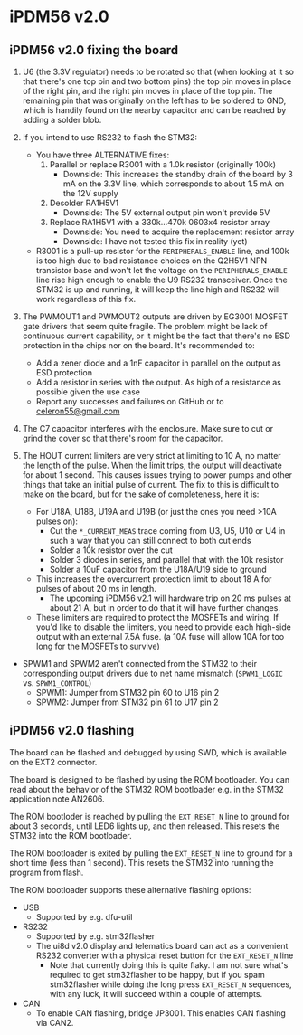 iPDM56 v2.0
===========

iPDM56 v2.0 fixing the board
----------------------------

1. U6 (the 3.3V regulator) needs to be rotated so that (when looking at it so
   that there's one top pin and two bottom pins) the top pin moves in place of
   the right pin, and the right pin moves in place of the top pin. The remaining
   pin that was originally on the left has to be soldered to GND, which is
   handily found on the nearby capacitor and can be reached by adding a solder
   blob.

2. If you intend to use RS232 to flash the STM32:
    - You have three ALTERNATIVE fixes:
        1. Parallel or replace R3001 with a 1.0k resistor (originally 100k)
            - Downside: This increases the standby drain of the board by 3 mA on
              the 3.3V line, which corresponds to about 1.5 mA on the 12V supply
        2. Desolder RA1H5V1
            - Downside: The 5V external output pin won't provide 5V
        3. Replace RA1H5V1 with a 330k...470k 0603x4 resistor array
            - Downside: You need to acquire the replacement resistor array
            - Downside: I have not tested this fix in reality (yet)
    - R3001 is a pull-up resistor for the `PERIPHERALS_ENABLE` line, and 100k is
      too high due to bad resistance choices on the Q2H5V1 NPN transistor base
      and won't let the voltage on the `PERIPHERALS_ENABLE` line rise high
      enough to enable the U9 RS232 transceiver. Once the STM32 is up and
      running, it will keep the line high and RS232 will work regardless of this
      fix.

3. The PWMOUT1 and PWMOUT2 outputs are driven by EG3001 MOSFET gate drivers that
   seem quite fragile. The problem might be lack of continuous current
   capability, or it might be the fact that there's no ESD protection in the
   chips nor on the board. It's recommended to:
    - Add a zener diode and a 1nF capacitor in parallel on the output as ESD protection
    - Add a resistor in series with the output. As high of a resistance as
      possible given the use case
    - Report any successes and failures on GitHub or to celeron55@gmail.com

4. The C7 capacitor interferes with the enclosure. Make sure to cut or grind the
   cover so that there's room for the capacitor.

5. The HOUT current limiters are very strict at limiting to 10 A, no matter the
   length of the pulse. When the limit trips, the output will deactivate for
   about 1 second. This causes issues trying to power pumps and other things
   that take an initial pulse of current. The fix to this is difficult to make
   on the board, but for the sake of completeness, here it is:
    - For U18A, U18B, U19A and U19B (or just the ones you need >10A pulses on):
        - Cut the `*_CURRENT_MEAS` trace coming from U3, U5, U10 or U4 in such a
          way that you can still connect to both cut ends
        - Solder a 10k resistor over the cut
        - Solder 3 diodes in series, and parallel that with the 10k resistor
        - Solder a 10uF capacitor from the U18A/U19 side to ground
    - This increases the overcurrent protection limit to about 18 A for pulses
      of about 20 ms in length.
        - The upcoming iPDM56 v2.1 will hardware trip on 20 ms pulses at about
          21 A, but in order to do that it will have further changes.
    - These limiters are required to protect the MOSFETs and wiring. If you'd
      like to disable the limiters, you need to provide each high-side output
      with an external 7.5A fuse. (a 10A fuse will allow 10A for too long for
      the MOSFETs to survive)

- SPWM1 and SPWM2 aren't connected from the STM32 to their corresponding output
  drivers due to net name mismatch (`SPWM1_LOGIC` vs. `SPWM1_CONTROL`)
    - SPWM1: Jumper from STM32 pin 60 to U16 pin 2
    - SPWM2: Jumper from STM32 pin 61 to U17 pin 2

iPDM56 v2.0 flashing
--------------------

The board can be flashed and debugged by using SWD, which is available on the
EXT2 connector.

The board is designed to be flashed by using the ROM bootloader. You can read
about the behavior of the STM32 ROM bootloader e.g. in the STM32 application
note AN2606.

The ROM bootloder is reached by pulling the `EXT_RESET_N` line to ground for
about 3 seconds, until LED6 lights up, and then released. This resets the STM32
into the ROM bootloader.

The ROM bootloader is exited by pulling the `EXT_RESET_N` line to ground for
a short time (less than 1 second). This resets the STM32 into running the
program from flash.

The ROM bootloader supports these alternative flashing options:
- USB
    - Supported by e.g. dfu-util
- RS232
    - Supported by e.g. stm32flasher
    - The ui8d v2.0 display and telematics board can act as a convenient
      RS232 converter with a physical reset button for the `EXT_RESET_N` line
        - Note that currently doing this is quite flaky. I am not sure what's
          required to get stm32flasher to be happy, but if you spam stm32flasher
          while doing the long press `EXT_RESET_N` sequences, with any luck, it
          will succeed within a couple of attempts.
- CAN
    - To enable CAN flashing, bridge JP3001. This enables CAN flashing via CAN2.


